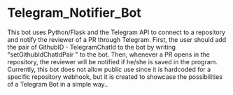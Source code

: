 # Telegram_Notifier_Bot
This bot uses Python/Flask and the Telegram API to connect to a repository and notify the reviewer of a PR through Telegram. First, the user should add the pair of GithubID - TelegramChatId to the bot by writing "setGithubIdChatIdPair <GitHubID> <ChatID>" to the bot. Then, whenever a PR opens in the repository, the reviewer will be notified if he/she is saved in the program. Currently, this bot does not allow public use since it is hardcoded for a specific repository webhook, but it is created to showcase the possibilities of a Telegram Bot in a simple way..
